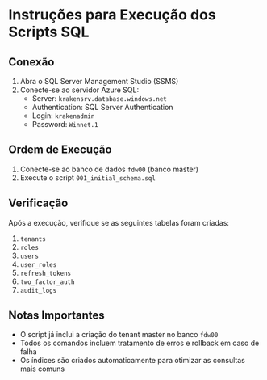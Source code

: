 # Instruções para Execução dos Scripts SQL

## Conexão
1. Abra o SQL Server Management Studio (SSMS)
2. Conecte-se ao servidor Azure SQL:
   - Server: `krakensrv.database.windows.net`
   - Authentication: SQL Server Authentication
   - Login: `krakenadmin`
   - Password: `Winnet.1`

## Ordem de Execução
1. Conecte-se ao banco de dados `fdw00` (banco master)
2. Execute o script `001_initial_schema.sql`

## Verificação
Após a execução, verifique se as seguintes tabelas foram criadas:
1. `tenants`
2. `roles`
3. `users`
4. `user_roles`
5. `refresh_tokens`
6. `two_factor_auth`
7. `audit_logs`

## Notas Importantes
- O script já inclui a criação do tenant master no banco `fdw00`
- Todos os comandos incluem tratamento de erros e rollback em caso de falha
- Os índices são criados automaticamente para otimizar as consultas mais comuns
